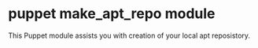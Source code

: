 puppet make_apt_repo module
======================

This Puppet module assists you with creation of your local apt reposistory.


